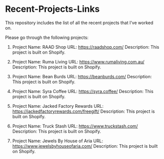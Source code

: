# Recent-Projects-Links
This repository includes the list of all the recent projects that I've worked on. 

Please go through the following projects:

1. Project Name: RAAD Shop
   URL: https://raadshop.com/
   Description: This project is built on Shopify.
   
2. Project Name: Ruma Living
   URL: https://www.rumaliving.com.au/
   Description: This project is built on Shopify.
   
3. Project Name: Bean Burds
   URL: https://beanburds.com/
   Description: This project is built on Shopify.

4. Project Name: Syra Coffee
   URL: https://syra.coffee/
   Description: This project is built on Shopify.
   
5. Project Name: Jacked Factory Rewards
   URL: https://jackedfactoryrewards.com/freegift/
   Description: This project is built on Shopify.
   
6. Project Name: Truck Stash
   URL: https://www.truckstash.com/
   Description: This project is built on Shopify.
   
7. Project Name: Jewels By House of Aria
   URL: https://www.jewelsbyhouseofaria.com/
   Description: This project is built on Shopify.
